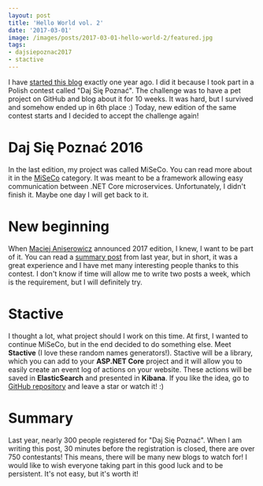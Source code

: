 ```yaml
---
layout: post
title: 'Hello World vol. 2'
date: '2017-03-01'
image: /images/posts/2017-03-01-hello-world-2/featured.jpg
tags:
- dajsiepoznac2017
- stactive
---
```

I have [started this blog](/2016/02/27/hello-world/) exactly one year ago. I did it because I took part in a Polish contest called "Daj Się Poznać". The challenge was to have a pet project on GitHub and blog about it for 10 weeks. It was hard, but I survived and somehow ended up in 6th place :) Today, new edition of the same contest starts and I decided to accept the challenge again! 

# Daj Się Poznać 2016
In the last edition, my project was called MiSeCo. You can read more about it in the [MiSeCo](/tags/#miseco) category. It was meant to be a framework allowing easy communication between .NET Core microservices. Unfortunately, I didn't finish it. Maybe one day I will get back to it. 

# New beginning 
When [Maciej Aniserowicz](http://devstyle.pl) announced 2017 edition, I knew, I want to be part of it. You can read a [summary post](/2016/06/24/dajsiepoznac-summary-part-2-gala-final-thoughts/) from last year, but in short, it was a great experience and I have met many interesting people thanks to this contest. I don't know if time will allow me to write two posts a week, which is the requirement, but I will definitely try. 

# Stactive
I thought a lot, what project should I work on this time. At first, I wanted to continue MiSeCo, but in the end decided to do something else. Meet **Stactive** (I love these random names generators!). Stactive will be a library, which you can add to your **ASP.NET Core** project and it will allow you to easily create an event log of actions on your website. These actions will be saved in **ElasticSearch** and presented in **Kibana**. If you like the idea, go to [GitHub repository](https://github.com/mdymel/stactive) and leave a star or watch it! :) 

# Summary
Last year, nearly 300 people registered for "Daj Się Poznać". When I am writing this post, 30 minutes before the registration is closed, there are over 750 contestants! This means, there will be many new blogs to watch for! I would like to wish everyone taking part in this good luck and to be persistent. It's not easy, but it's worth it! 
